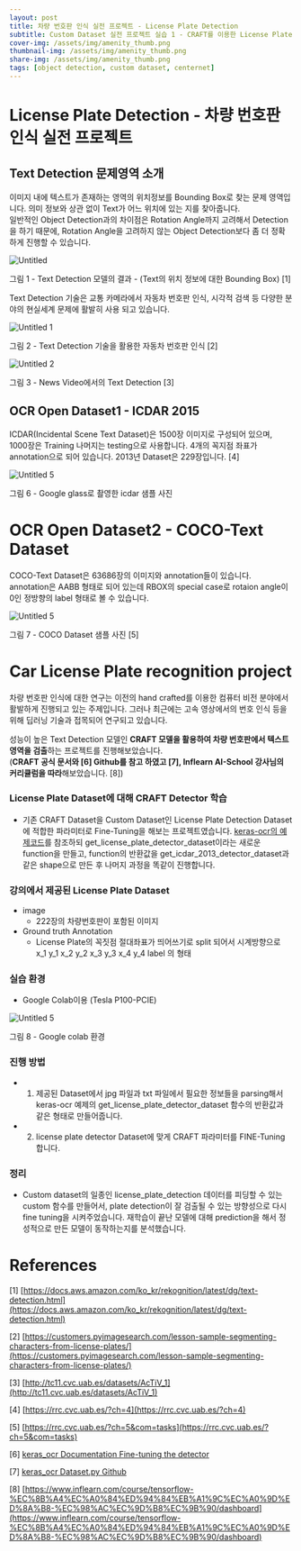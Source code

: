 ```yaml
---
layout: post
title: 차량 번호판 인식 실전 프로젝트 - License Plate Detection
subtitle: Custom Dataset 실전 프로젝트 실습 1 - CRAFT를 이용한 License Plate Detection 모델(Custom Dataset) 학습 (진행중)
cover-img: /assets/img/amenity_thumb.png
thumbnail-img: /assets/img/amenity_thumb.png
share-img: /assets/img/amenity_thumb.png
tags: [object detection, custom dataset, centernet]
---
```


# License Plate Detection - 차량 번호판 인식 실전 프로젝트

## Text Detection 문제영역 소개
이미지 내에 텍스트가 존재하는 영역의 위치정보를 Bounding Box로 찾는 문제 영역입니다. 의미 정보와 상관 없이 Text가 어느 위치에 있는 지를 찾아줍니다.   
일반적인 Object Detection과의 차이점은 Rotation Angle까지 고려해서 Detection을 하기 때문에, Rotation Angle을 고려하지 않는 Object Detection보다 좀 더 정확하게 진행할 수 있습니다.

![Untitled](../assets/img/text_detection_img_2.png)

그림 1 - Text Detection 모델의 결과 - (Text의 위치 
정보에 대한 Bounding Box) [1]

Text Detection 기술은 교통 카메라에서 자동차 번호판 인식, 시각적 검색 등 다양한 분야의 현실세계 문제에 활발히 사용 되고 있습니다.

![Untitled 1](../assets/img/car_detection.jpg)

그림 2 - Text Detection 기술을 활용한 자동차 번호판 인식 [2]

![Untitled 2](../assets/img/video_recognition.jpeg)

그림 3 - News Video에서의 Text Detection [3]

## OCR Open Dataset1 - ICDAR 2015

ICDAR(Incidental Scene Text Dataset)은 1500장 이미지로 구성되어 있으며, 1000장은 Training 나머지는 testing으로 사용합니다. 4개의 꼭지점 좌표가 annotation으로 되어 있습니다. 2013년 Dataset은 229장입니다. [4]

![Untitled 5](../assets/img/icdar.png)

그림 6 - Google glass로 촬영한 icdar 샘플 사진


# OCR Open Dataset2 - COCO-Text Dataset

COCO-Text Dataset은 63686장의 이미지와 annotation들이 있습니다. annotation은 AABB 형태로 되어 있는데 RBOX의 special case로 rotaion angle이 0인 정방향의 label 형태로 볼 수 있습니다. 

![Untitled 5](../assets/img/coco1.png)

그림 7 - COCO Dataset 샘플 사진 [5]

# Car License Plate recognition project 

차량 번호판 인식에 대한 연구는 이전의 hand crafted를 이용한 컴퓨터 비전 분야에서 활발하게 진행되고 있는 주제입니다. 그러나 최근에는 고속 영상에서의 번호 인식 등을 위해 딥러닝 기술과 접목되어 연구되고 있습니다. 

성능이 높은 Text Detection 모델인 **CRAFT 모델을 활용하여 차량 번호판에서 텍스트 영역을 검출**하는 프로젝트를 진행해보았습니다.   
(**CRAFT 공식 문서와 [6] Github를 참고 하였고 [7], Inflearn AI-School 강사님의 커리큘럼을 따라**해보았습니다. [8])

### License Plate Dataset에 대해 CRAFT Detector 학습
* 기존 CRAFT Dataset을 Custom Dataset인 License Plate Detection Dataset에 적합한 파라미터로 Fine-Tuning을 해보는 프로젝트였습니다. 
[keras-ocr의 예제코드](https://keras-ocr.readthedocs.io/en/latest/examples/fine_tuning_detector.html)를 참조하되 get_license_plate_detector_dataset이라는 새로운 function을 만들고, function의 반환값을 get_icdar_2013_detector_dataset과 같은 shape으로 만든 후 나머지 과정을 똑같이 진행합니다.

### 강의에서 제공된 License Plate Dataset 
* image 
    * 222장의 차량번호판이 포함된 이미지 
* Ground truth Annotation 
    * License Plate의 꼭짓점 절대좌표가 띄어쓰기로 split 되어서 시계방향으로 x_1 y_1 x_2 y_2 x_3 y_3 x_4 y_4 label 의 형태

### 실습 환경
* Google Colab이용 (Tesla P100-PCIE)

![Untitled 5](../assets/img/coLab.png)

그림 8 - Google colab 환경
### 진행 방법
* 1. 제공된 Dataset에서 jpg 파일과 txt 파일에서 필요한 정보들을 parsing해서 keras-ocr 예제의 get_license_plate_detector_dataset 함수의 반환값과 같은 형태로 만들어줍니다.
* 2. license plate detector Dataset에 맞게 CRAFT 파라미터를 FINE-Tuning 합니다.

### 정리
* Custom dataset의 일종인 license_plate_detection 데이터를 피딩할 수 있는 custom 함수를 만들어서, plate detection이 잘 검출될 수 있는 방향성으로 다시 fine tuning을 시켜주었습니다. 재학습이 끝난 모델에 대해 prediction을 해서 정성적으로 만든 모델이 동작하는지를 분석했습니다.  

# References

[1] [https://docs.aws.amazon.com/ko_kr/rekognition/latest/dg/text-detection.html](https://docs.aws.amazon.com/ko_kr/rekognition/latest/dg/text-detection.html)

[2] [https://customers.pyimagesearch.com/lesson-sample-segmenting-characters-from-license-plates/](https://customers.pyimagesearch.com/lesson-sample-segmenting-characters-from-license-plates/)

[3] [http://tc11.cvc.uab.es/datasets/AcTiV_1](http://tc11.cvc.uab.es/datasets/AcTiV_1)

[4] [https://rrc.cvc.uab.es/?ch=4](https://rrc.cvc.uab.es/?ch=4)

[5] [https://rrc.cvc.uab.es/?ch=5&com=tasks](https://rrc.cvc.uab.es/?ch=5&com=tasks)

[6] [keras_ocr Documentation Fine-tuning the detector ](https://keras-ocr.readthedocs.io/en/latest/examples/fine_tuning_detector.html)

[7] [keras_ocr Dataset.py Github](https://github.com/faustomorales/keras-ocr/blob/master/keras_ocr/datasets.py)

[8] [https://www.inflearn.com/course/tensorflow-%EC%8B%A4%EC%A0%84%ED%94%84%EB%A1%9C%EC%A0%9D%ED%8A%B8-%EC%98%AC%EC%9D%B8%EC%9B%90/dashboard](https://www.inflearn.com/course/tensorflow-%EC%8B%A4%EC%A0%84%ED%94%84%EB%A1%9C%EC%A0%9D%ED%8A%B8-%EC%98%AC%EC%9D%B8%EC%9B%90/dashboard)




